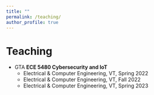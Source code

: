 ```yaml
---
title: ""
permalink: /teaching/
author_profile: true
---
```


# Teaching

- GTA <b>ECE 5480 Cybersecurity and IoT</b>
  - Electrical & Computer Engineering, VT, Spring 2022
  - Electrical & Computer Engineering, VT, Fall 2022
  - Electrical & Computer Engineering, VT, Spring 2023
